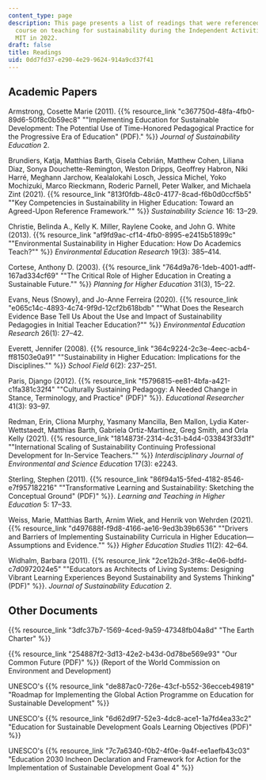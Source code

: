 ```yaml
---
content_type: page
description: This page presents a list of readings that were referenced during the
  course on teaching for sustainability during the Independent Activities Period at
  MIT in 2022.
draft: false
title: Readings
uid: 0dd7fd37-e290-4e29-9624-914a9cd37f41
---
```

## Academic Papers

Armstrong, Cosette Marie (2011). {{% resource_link "c367750d-48fa-4fb0-89d6-50f8c0b59ec8" "\"Implementing Education for Sustainable Development: The Potential Use of Time-Honored Pedagogical Practice for the Progressive Era of Education\" (PDF)." %}} *Journal of Sustainability Education* 2.

Brundiers, Katja, Matthias Barth, Gisela Cebrián, Matthew Cohen, Liliana Diaz, Sonya Douchette-Remington, Weston Dripps, Geoffrey Habron, Niki Harré, Meghann Jarchow, Kealalokahi Losch, Jessica Michel, Yoko Mochizuki, Marco Rieckmann, Roderic Parnell, Peter Walker, and Michaela Zint (2021). {{% resource_link "813f0fdb-48c0-4177-8cad-f6b0d0ccf5b5" "\"Key Competencies in Sustainability in Higher Education: Toward an Agreed-Upon Reference Framework.\"" %}} *Sustainability Science* 16: 13–29.

Christie, Belinda A., Kelly K. Miller, Raylene Cooke, and John G. White (2013). {{% resource_link "af9fd9ac-cf14-4fb0-8995-e2415b51899c" "\"Environmental Sustainability in Higher Education: How Do Academics Teach?\"" %}} *Environmental Education Research* 19(3): 385–414.

Cortese, Anthony D. (2003). {{% resource_link "764d9a76-1deb-4001-adff-167ad334cf69" "\"The Critical Role of Higher Education in Creating a Sustainable Future.\"" %}} *Planning for Higher Education* 31(3), 15–22.

Evans, Neus (Snowy), and Jo-Anne Ferreira (2020). {{% resource_link "e065c14c-4893-4c74-9f9d-12cf2b618bdb" "\"What Does the Research Evidence Base Tell Us About the Use and Impact of Sustainability Pedagogies in Initial Teacher Education?\"" %}} *Environmental Education Research* 26(1): 27–42.

Everett, Jennifer (2008). {{% resource_link "364c9224-2c3e-4eec-acb4-ff81503e0a91" "\"Sustainability in Higher Education: Implications for the Disciplines.\"" %}} *School Field* 6(2): 237–251.

Paris, Django (2012). {{% resource_link "f5796815-ee81-4bfa-a421-c1fa381c32f4" "\"Culturally Sustaining Pedagogy: A Needed Change in Stance, Terminology, and Practice\" (PDF)" %}}. *Educational Researcher* 41(3): 93–97.

Redman, Erin, Cliona Murphy, Yasmany Mancilla, Ben Mallon, Lydia Kater-Wettstaedt, Matthias Barth, Gabriela Ortiz-Martínez, Greg Smith, and Orla Kelly (2021). {{% resource_link "1814873f-2314-4c31-b4d4-033843f33d1f" "\"International Scaling of Sustainability Continuing Professional Development for In-Service Teachers.\"" %}} *Interdisciplinary Journal of Environmental and Science Education* 17(3): e2243.

Sterling, Stephen (2011). {{% resource_link "86f94a15-5fed-4182-8546-e7f957182216" "\"Transformative Learning and Sustainability: Sketching the Conceptual Ground\" (PDF)" %}}. *Learning and Teaching in Higher Education* 5: 17–33.

Weiss, Marie, Matthias Barth, Arnim Wiek, and Henrik von Wehrden (2021). {{% resource_link "d497688f-f9d8-4166-ae16-9ed3b39b6536" "\"Drivers and Barriers of Implementing Sustainability Curricula in Higher Education—Assumptions and Evidence.\"" %}} *Higher Education Studies* 11(2): 42–64.

Widhalm, Barbara (2011). {{% resource_link "2ce12b2d-3f8c-4e06-bdfd-c7d0972024e5" "\"Educators as Architects of Living Systems: Designing Vibrant Learning Experiences Beyond Sustainability and Systems Thinking\" (PDF)" %}}. *Journal of Sustainability Education* 2.

## Other Documents

{{% resource_link "3dfc37b7-1569-4ced-9a59-47348fb04a8d" "The Earth Charter" %}}

{{% resource_link "254887f2-3d13-42e2-b43d-0d78be569e93" "Our Common Future (PDF)" %}} (Report of the World Commission on Environment and Development)

UNESCO's {{% resource_link "de887ac0-726e-43cf-b552-36ecceb49819" "Roadmap for Implementing the Global Action Programme on Education for Sustainable Development" %}}

UNESCO's {{% resource_link "6d62d9f7-52e3-4dc8-ace1-1a7fd4ea33c2" "Education for Sustainable Development Goals Learning Objectives (PDF)" %}}

UNESCO's {{% resource_link "7c7a6340-f0b2-4f0e-9a4f-ee1aefb43c03" "Education 2030 Incheon Declaration and Framework for Action for the Implementation of Sustainable Development Goal 4" %}}